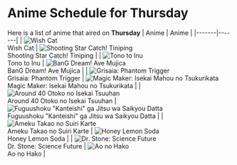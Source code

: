 # Anime Schedule for Thursday
Here is a list of anime that aired on **Thursday** 
| Anime | Anime |
|-------|-------|
| ![Wish Cat](https://cdn.myanimelist.net/images/anime/1850/145583.webp)<br>Wish Cat | ![Shooting Star Catch! Tiniping](https://cdn.myanimelist.net/images/anime/1583/145688.webp)<br>Shooting Star Catch! Tiniping |
| ![Tono to Inu](https://cdn.myanimelist.net/images/anime/1614/147192.webp)<br>Tono to Inu | ![BanG Dream! Ave Mujica](https://cdn.myanimelist.net/images/anime/1181/148235.webp)<br>BanG Dream! Ave Mujica |
| ![Grisaia: Phantom Trigger](https://cdn.myanimelist.net/images/anime/1319/142188.webp)<br>Grisaia: Phantom Trigger | ![Magic Maker: Isekai Mahou no Tsukurikata](https://cdn.myanimelist.net/images/anime/1802/146725.webp)<br>Magic Maker: Isekai Mahou no Tsukurikata |
| ![Around 40 Otoko no Isekai Tsuuhan](https://cdn.myanimelist.net/images/anime/1887/146512.webp)<br>Around 40 Otoko no Isekai Tsuuhan | ![Fuguushoku "Kanteishi" ga Jitsu wa Saikyou Datta](https://cdn.myanimelist.net/images/anime/1683/146293.webp)<br>Fuguushoku "Kanteishi" ga Jitsu wa Saikyou Datta |
| ![Ameku Takao no Suiri Karte](https://cdn.myanimelist.net/images/anime/1096/147327.webp)<br>Ameku Takao no Suiri Karte | ![Honey Lemon Soda](https://cdn.myanimelist.net/images/anime/1382/144602.webp)<br>Honey Lemon Soda |
| ![Dr. Stone: Science Future](https://cdn.myanimelist.net/images/anime/1403/146479.webp)<br>Dr. Stone: Science Future | ![Ao no Hako](https://cdn.myanimelist.net/images/anime/1496/147108.webp)<br>Ao no Hako |
